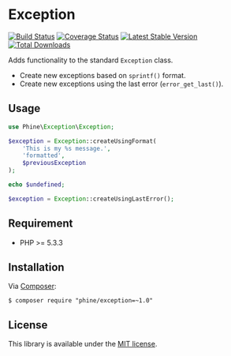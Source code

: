 Exception
=========

[![Build Status][]](https://travis-ci.org/phine/lib-exception)
[![Coverage Status][]](https://coveralls.io/r/phine/lib-exception)
[![Latest Stable Version][]](https://packagist.org/packages/phine/lib-exception)
[![Total Downloads][]](https://packagist.org/packages/phine/lib-exception)

Adds functionality to the standard `Exception` class.

- Create new exceptions based on `sprintf()` format.
- Create new exceptions using the last error (`error_get_last()`).

Usage
-----

```php
use Phine\Exception\Exception;

$exception = Exception::createUsingFormat(
    'This is my %s message.',
    'formatted',
    $previousException
);

echo $undefined;

$exception = Exception::createUsingLastError();
```

Requirement
-----------

- PHP >= 5.3.3

Installation
------------

Via [Composer][]:

    $ composer require "phine/exception=~1.0"

License
-------

This library is available under the [MIT license](LICENSE).

[Build Status]: https://travis-ci.org/phine/lib-exception.png?branch=master
[Coverage Status]: https://coveralls.io/repos/phine/lib-exception/badge.png
[Latest Stable Version]: https://poser.pugx.org/phine/lib-exception/v/stable.png
[Total Downloads]: https://poser.pugx.org/phine/lib-exception/downloads.png
[Composer]: http://getcomposer.org/
